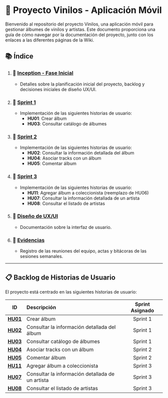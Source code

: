 # 🎵 **Proyecto Vinilos - Aplicación Móvil**

Bienvenido al repositorio del proyecto Vinilos, una aplicación móvil para gestionar álbumes de vinilos y artistas. Este documento proporciona una guía de cómo navegar por la documentación del proyecto, junto con los enlaces a las diferentes páginas de la Wiki.

## 📚 **Índice**
1. ### 🏁 [Inception - Fase Inicial](https://github.com/lordmkichavi-andes/MISW4203-202415-GrupoXYZ/wiki)
   - Detalles sobre la planificación inicial del proyecto, backlog y decisiones iniciales de diseño UX/UI.

2. ### 🚀 [Sprint 1](https://github.com/lordmkichavi-andes/MISW4203-202415-GrupoXYZ/wiki/%F0%9F%9A%80-Sprint-1)
   - Implementación de las siguientes historias de usuario:
     - **HU01**: Crear álbum
     - **HU03**: Consultar catálogo de álbumes

3. ### 🚀 [Sprint 2](https://github.com/lordmkichavi-andes/MISW4203-202415-GrupoXYZ/wiki/%F0%9F%9A%80-Sprint-2)
   - Implementación de las siguientes historias de usuario:
     - **HU02**: Consultar la información detallada del álbum
     - **HU04**: Asociar tracks con un álbum
     - **HU05**: Comentar álbum

4. ### 🚀 [Sprint 3](https://github.com/tuusuario/repositorio/wiki/Sprint-3)
   - Implementación de las siguientes historias de usuario:
     - **HU11**: Agregar álbum a coleccionista (reemplazo de HU06)
     - **HU07**: Consultar la información detallada de un artista
     - **HU08**: Consultar el listado de artistas

5. ### 🎨 [Diseño de UX/UI](https://github.com/tuusuario/repositorio/wiki/Diseño-UX-UI)
   - Documentación sobre la interfaz de usuario.

6. ### 📝 [Evidencias](https://github.com/lordmkichavi-andes/MISW4203-202415-GrupoXYZ/wiki/%F0%9F%93%9D-Evidencias-y-Reuniones)
   - Registro de las reuniones del equipo, actas y bitácoras de las sesiones semanales.

---

## 📋 **Backlog de Historias de Usuario**

El proyecto está centrado en las siguientes historias de usuario:

| **ID**  | **Descripción** | **Sprint Asignado** |
|:-------:|:----------------|:-------------------:|
| **[HU01](https://github.com/lordmkichavi-andes/MISW4203-202415-GrupoXYZ/wiki/HU01-%E2%80%90-Consultar-cat%C3%A1logo-de-%C3%A1lbumes)** | Crear álbum | Sprint 1 |
| **[HU02](https://github.com/lordmkichavi-andes/MISW4203-202415-GrupoXYZ/wiki/HU02-%E2%80%90-Consultar-la-informaci%C3%B3n-detallada-del-%C3%A1lbum)** | Consultar la información detallada del álbum | Sprint 1 |
| **[HU03](https://github.com/lordmkichavi-andes/MISW4203-202415-GrupoXYZ/wiki/HU03-%E2%80%90-Consultar-cat%C3%A1logo-de-%C3%A1lbumes)** | Consultar catálogo de álbumes | Sprint 1 |
| **[HU04](https://github.com/lordmkichavi-andes/MISW4203-202415-GrupoXYZ/wiki/HU04-%E2%80%90-Asociar-tracks-con-un-%C3%A1lbum)** | Asociar tracks con un álbum | Sprint 2 |
| **[HU05](https://github.com/lordmkichavi-andes/MISW4203-202415-GrupoXYZ/wiki/HU05-%E2%80%90-Comentar-%C3%A1lbum)** | Comentar álbum | Sprint 2 |
| **[HU11](https://github.com/lordmkichavi-andes/MISW4203-202415-GrupoXYZ/wiki/HU11-%E2%80%90-Agregar-%C3%A1lbum-a-coleccionista)** | Agregar álbum a coleccionista | Sprint 3 |
| **[HU07](https://github.com/lordmkichavi-andes/MISW4203-202415-GrupoXYZ/wiki/HU07-%E2%80%90-Consultar-la-informaci%C3%B3n-detallada-de-un-artista)** | Consultar la información detallada de un artista | Sprint 3 |
| **[HU08](https://github.com/lordmkichavi-andes/MISW4203-202415-GrupoXYZ/wiki/HU08-%E2%80%90-Consultar-el-listado-de-artistas)** | Consultar el listado de artistas | Sprint 3 |
